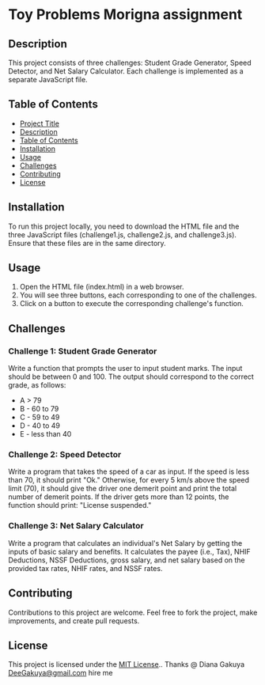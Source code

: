 # Toy Problems Morigna assignment

## Description

This project consists of three challenges: Student Grade Generator, Speed Detector, and Net Salary Calculator. Each challenge is implemented as a separate JavaScript file.

## Table of Contents

- [Project Title](#project-title)
- [Description](#description)
- [Table of Contents](#table-of-contents)
- [Installation](#installation)
- [Usage](#usage)
- [Challenges](#challenges)
- [Contributing](#contributing)
- [License](#license)

## Installation

To run this project locally, you need to download the HTML file and the three JavaScript files (challenge1.js, challenge2.js, and challenge3.js). Ensure that these files are in the same directory.

## Usage

1. Open the HTML file (index.html) in a web browser.
2. You will see three buttons, each corresponding to one of the challenges.
3. Click on a button to execute the corresponding challenge's function.

## Challenges

### Challenge 1: Student Grade Generator

Write a function that prompts the user to input student marks. The input should be between 0 and 100. The output should correspond to the correct grade, as follows:

- A > 79
- B - 60 to 79
- C - 59 to 49
- D - 40 to 49
- E - less than 40

### Challenge 2: Speed Detector

Write a program that takes the speed of a car as input. If the speed is less than 70, it should print "Ok." Otherwise, for every 5 km/s above the speed limit (70), it should give the driver one demerit point and print the total number of demerit points. If the driver gets more than 12 points, the function should print: "License suspended."

### Challenge 3: Net Salary Calculator

Write a program that calculates an individual's Net Salary by getting the inputs of basic salary and benefits. It calculates the payee (i.e., Tax), NHIF Deductions, NSSF Deductions, gross salary, and net salary based on the provided tax rates, NHIF rates, and NSSF rates.

## Contributing

Contributions to this project are welcome. Feel free to fork the project, make improvements, and create pull requests.

## License

This project is licensed under the [MIT License](LICENSE)..
Thanks @ Diana Gakuya DeeGakuya@gmail.com hire me
